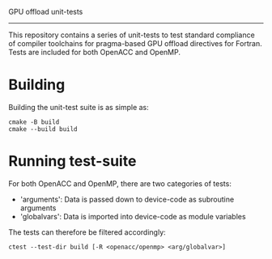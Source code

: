 GPU offload unit-tests
**********************

This repository contains a series of unit-tests to test standard compliance of compiler toolchains for pragma-based GPU offload directives for Fortran. Tests are included for both OpenACC and OpenMP.


Building
========
Building the unit-test suite is as simple as:
```
cmake -B build
cmake --build build
```

Running test-suite
==================
For both OpenACC and OpenMP, there are two categories of tests:
 - 'arguments': Data is passed down to device-code as subroutine arguments
 - 'globalvars': Data is imported into device-code as module variables

The tests can therefore be filtered accordingly:
```
ctest --test-dir build [-R <openacc/openmp> <arg/globalvar>]
```

